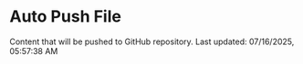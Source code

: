 # Auto Push File

Content that will be pushed to GitHub repository.
Last updated: 07/16/2025, 05:57:38 AM
